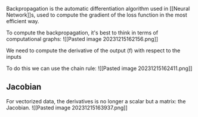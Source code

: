 Backpropagation is the automatic differentiation algorithm used in [[Neural Network]]s, used to compute the gradient of the loss function in the most efficient way.

To compute the backpropagation, it's best to think in terms of computational graphs:
![[Pasted image 20231215162156.png]]

We need to compute the derivative of the output (f) with respect to the inputs

To do this we can use the chain rule:
![[Pasted image 20231215162411.png]]

## Jacobian
For vectorized data, the derivatives is no longer a scalar but a matrix: the Jacobian.
![[Pasted image 20231215163937.png]]